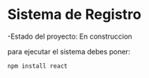 <h1>Sistema de Registro</h1>

-Estado del proyecto: En construccion

para ejecutar el sistema debes poner: 

```npm install react```
